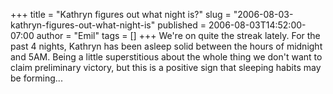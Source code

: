 +++
title = "Kathryn figures out what night is?"
slug = "2006-08-03-kathryn-figures-out-what-night-is"
published = 2006-08-03T14:52:00-07:00
author = "Emil"
tags = []
+++
We're on quite the streak lately. For the past 4 nights, Kathryn has
been asleep solid between the hours of midnight and 5AM. Being a little
superstitious about the whole thing we don't want to claim preliminary
victory, but this is a positive sign that sleeping habits may be
forming...
